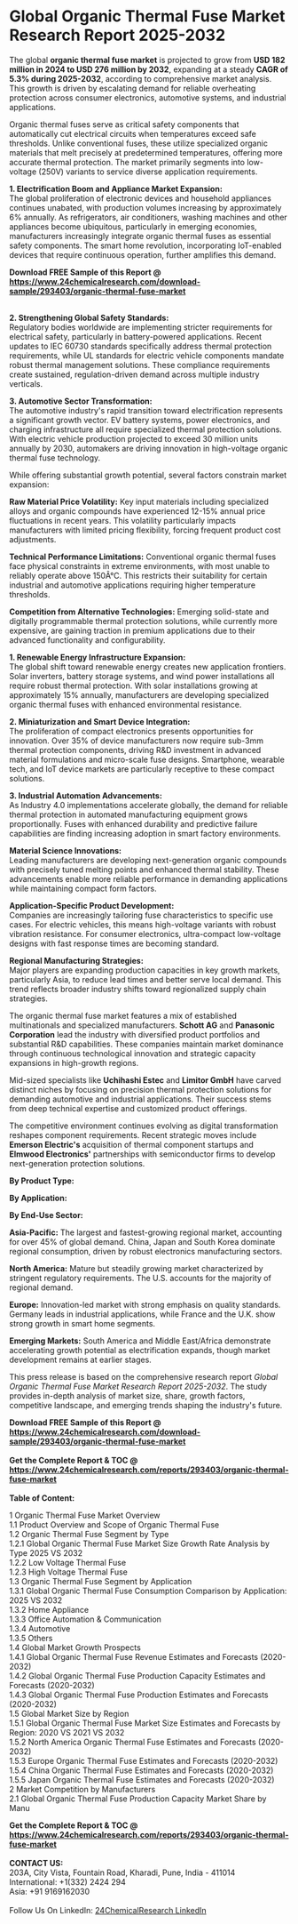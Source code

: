 <h1>Global Organic Thermal Fuse Market Research Report 2025-2032</h1><p>The global <strong>organic thermal fuse market</strong> is projected to grow from <strong>USD 182 million in 2024 to USD 276 million by 2032</strong>, expanding at a steady <strong>CAGR of 5.3% during 2025-2032</strong>, according to comprehensive market analysis. This growth is driven by escalating demand for reliable overheating protection across consumer electronics, automotive systems, and industrial applications.</p><p>Organic thermal fuses serve as critical safety components that automatically cut electrical circuits when temperatures exceed safe thresholds. Unlike conventional fuses, these utilize specialized organic materials that melt precisely at predetermined temperatures, offering more accurate thermal protection. The market primarily segments into low-voltage (250V) variants to service diverse application requirements.</p><p><strong>1. Electrification Boom and Appliance Market Expansion:</strong><br>
The global proliferation of electronic devices and household appliances continues unabated, with production volumes increasing by approximately 6% annually. As refrigerators, air conditioners, washing machines and other appliances become ubiquitous, particularly in emerging economies, manufacturers increasingly integrate organic thermal fuses as essential safety components. The smart home revolution, incorporating IoT-enabled devices that require continuous operation, further amplifies this demand.</p><div><b>Download FREE Sample of this Report @ 
            <a href="https://www.24chemicalresearch.com/download-sample/293403/organic-thermal-fuse-market">
            https://www.24chemicalresearch.com/download-sample/293403/organic-thermal-fuse-market</a></b></div><br><p><strong>2. Strengthening Global Safety Standards:</strong><br>
Regulatory bodies worldwide are implementing stricter requirements for electrical safety, particularly in battery-powered applications. Recent updates to IEC 60730 standards specifically address thermal protection requirements, while UL standards for electric vehicle components mandate robust thermal management solutions. These compliance requirements create sustained, regulation-driven demand across multiple industry verticals.</p><p><strong>3. Automotive Sector Transformation:</strong><br>
The automotive industry's rapid transition toward electrification represents a significant growth vector. EV battery systems, power electronics, and charging infrastructure all require specialized thermal protection solutions. With electric vehicle production projected to exceed 30 million units annually by 2030, automakers are driving innovation in high-voltage organic thermal fuse technology.</p><p>While offering substantial growth potential, several factors constrain market expansion:</p><p><strong>Raw Material Price Volatility:</strong> Key input materials including specialized alloys and organic compounds have experienced 12-15% annual price fluctuations in recent years. This volatility particularly impacts manufacturers with limited pricing flexibility, forcing frequent product cost adjustments.</p><p><strong>Technical Performance Limitations:</strong> Conventional organic thermal fuses face physical constraints in extreme environments, with most unable to reliably operate above 150Â°C. This restricts their suitability for certain industrial and automotive applications requiring higher temperature thresholds.</p><p><strong>Competition from Alternative Technologies:</strong> Emerging solid-state and digitally programmable thermal protection solutions, while currently more expensive, are gaining traction in premium applications due to their advanced functionality and configurability.</p><p><strong>1. Renewable Energy Infrastructure Expansion:</strong><br>
The global shift toward renewable energy creates new application frontiers. Solar inverters, battery storage systems, and wind power installations all require robust thermal protection. With solar installations growing at approximately 15% annually, manufacturers are developing specialized organic thermal fuses with enhanced environmental resistance.</p><p><strong>2. Miniaturization and Smart Device Integration:</strong><br>
The proliferation of compact electronics presents opportunities for innovation. Over 35% of device manufacturers now require sub-3mm thermal protection components, driving R&amp;D investment in advanced material formulations and micro-scale fuse designs. Smartphone, wearable tech, and IoT device markets are particularly receptive to these compact solutions.</p><p><strong>3. Industrial Automation Advancements:</strong><br>
As Industry 4.0 implementations accelerate globally, the demand for reliable thermal protection in automated manufacturing equipment grows proportionally. Fuses with enhanced durability and predictive failure capabilities are finding increasing adoption in smart factory environments.</p><p><strong>Material Science Innovations:</strong><br>
	Leading manufacturers are developing next-generation organic compounds with precisely tuned melting points and enhanced thermal stability. These advancements enable more reliable performance in demanding applications while maintaining compact form factors.</p><p><strong>Application-Specific Product Development:</strong><br>
	Companies are increasingly tailoring fuse characteristics to specific use cases. For electric vehicles, this means high-voltage variants with robust vibration resistance. For consumer electronics, ultra-compact low-voltage designs with fast response times are becoming standard.</p><p><strong>Regional Manufacturing Strategies:</strong><br>
	Major players are expanding production capacities in key growth markets, particularly Asia, to reduce lead times and better serve local demand. This trend reflects broader industry shifts toward regionalized supply chain strategies.</p><p>The organic thermal fuse market features a mix of established multinationals and specialized manufacturers. <strong>Schott AG</strong> and <strong>Panasonic Corporation</strong> lead the industry with diversified product portfolios and substantial R&amp;D capabilities. These companies maintain market dominance through continuous technological innovation and strategic capacity expansions in high-growth regions.</p><p>Mid-sized specialists like <strong>Uchihashi Estec</strong> and <strong>Limitor GmbH</strong> have carved distinct niches by focusing on precision thermal protection solutions for demanding automotive and industrial applications. Their success stems from deep technical expertise and customized product offerings.</p><p>The competitive environment continues evolving as digital transformation reshapes component requirements. Recent strategic moves include <strong>Emerson Electric's</strong> acquisition of thermal component startups and <strong>Elmwood Electronics'</strong> partnerships with semiconductor firms to develop next-generation protection solutions.</p><p><strong>By Product Type:</strong></p><p><strong>By Application:</strong></p><p><strong>By End-Use Sector:</strong></p><p><strong>Asia-Pacific:</strong> The largest and fastest-growing regional market, accounting for over 45% of global demand. China, Japan and South Korea dominate regional consumption, driven by robust electronics manufacturing sectors.</p><p><strong>North America:</strong> Mature but steadily growing market characterized by stringent regulatory requirements. The U.S. accounts for the majority of regional demand.</p><p><strong>Europe:</strong> Innovation-led market with strong emphasis on quality standards. Germany leads in industrial applications, while France and the U.K. show strong growth in smart home segments.</p><p><strong>Emerging Markets:</strong> South America and Middle East/Africa demonstrate accelerating growth potential as electrification expands, though market development remains at earlier stages.</p><p>This press release is based on the comprehensive research report <em>Global Organic Thermal Fuse Market Research Report 2025-2032</em>. The study provides in-depth analysis of market size, share, growth factors, competitive landscape, and emerging trends shaping the industry's future.</p><div><b>Download FREE Sample of this Report @ 
            <a href="https://www.24chemicalresearch.com/download-sample/293403/organic-thermal-fuse-market">
            https://www.24chemicalresearch.com/download-sample/293403/organic-thermal-fuse-market</a></b></div><br><div><b>Get the Complete Report & TOC @ 
            <a href="https://www.24chemicalresearch.com/reports/293403/organic-thermal-fuse-market">
            https://www.24chemicalresearch.com/reports/293403/organic-thermal-fuse-market</a></b></div><br>
            <b>Table of Content:</b><p>1 Organic Thermal Fuse Market Overview<br />
    1.1 Product Overview and Scope of Organic Thermal Fuse<br />
    1.2 Organic Thermal Fuse Segment by Type<br />
        1.2.1 Global Organic Thermal Fuse Market Size Growth Rate Analysis by Type 2025 VS 2032<br />
        1.2.2 Low Voltage Thermal Fuse<br />
        1.2.3 High Voltage Thermal Fuse<br />
    1.3 Organic Thermal Fuse Segment by Application<br />
        1.3.1 Global Organic Thermal Fuse Consumption Comparison by Application: 2025 VS 2032<br />
        1.3.2 Home Appliance<br />
        1.3.3 Office Automation & Communication<br />
        1.3.4 Automotive<br />
        1.3.5 Others<br />
    1.4 Global Market Growth Prospects<br />
        1.4.1 Global Organic Thermal Fuse Revenue Estimates and Forecasts (2020-2032)<br />
        1.4.2 Global Organic Thermal Fuse Production Capacity Estimates and Forecasts (2020-2032)<br />
        1.4.3 Global Organic Thermal Fuse Production Estimates and Forecasts (2020-2032)<br />
    1.5 Global Market Size by Region<br />
        1.5.1 Global Organic Thermal Fuse Market Size Estimates and Forecasts by Region: 2020 VS 2021 VS 2032<br />
        1.5.2 North America Organic Thermal Fuse Estimates and Forecasts (2020-2032)<br />
        1.5.3 Europe Organic Thermal Fuse Estimates and Forecasts (2020-2032)<br />
        1.5.4 China Organic Thermal Fuse Estimates and Forecasts (2020-2032)<br />
        1.5.5 Japan Organic Thermal Fuse Estimates and Forecasts (2020-2032)<br />
2 Market Competition by Manufacturers<br />
    2.1 Global Organic Thermal Fuse Production Capacity Market Share by Manu</p><div><b>Get the Complete Report & TOC @ 
            <a href="https://www.24chemicalresearch.com/reports/293403/organic-thermal-fuse-market">
            https://www.24chemicalresearch.com/reports/293403/organic-thermal-fuse-market</a></b></div><br><b>CONTACT US:</b><br>
            203A, City Vista, Fountain Road, Kharadi, Pune, India - 411014<br>
            International: +1(332) 2424 294<br>
            Asia: +91 9169162030 <br><br>
            Follow Us On LinkedIn: <a href="https://www.linkedin.com/company/24chemicalresearch/">24ChemicalResearch LinkedIn</a>